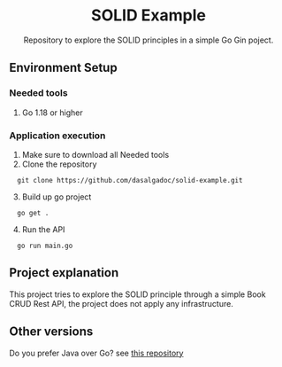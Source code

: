 <h1 align="center">
  SOLID Example
</h1>

<p align="center">
  Repository to explore the SOLID principles in a simple Go Gin poject.
</p>

## Environment Setup

### Needed tools

1. Go 1.18 or higher

### Application execution

1. Make sure to download all Needed tools
2. Clone the repository
```
  git clone https://github.com/dasalgadoc/solid-example.git
```
3. Build up go project
```
  go get .
```
4. Run the API
```
  go run main.go
```

## Project explanation

This project tries to explore the SOLID principle through a simple Book CRUD Rest API, the project does not apply any infrastructure.

## Other versions

Do you prefer Java over Go? see [this repository](https://github.com/dasalgadoc/solid-example)
